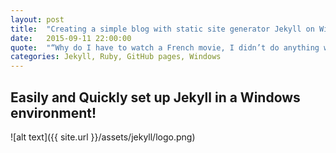 ```yaml
---
layout: post
title:  "Creating a simple blog with static site generator Jekyll on Windows"
date:   2015-09-11 22:00:00
quote:  "“Why do I have to watch a French movie, I didn’t do anything wrong.” — Phil Dunphy"
categories: Jekyll, Ruby, GitHub pages, Windows
---
```


## Easily and Quickly set up Jekyll in a Windows environment!

![alt text]({{ site.url }}/assets/jekyll/logo.png)

